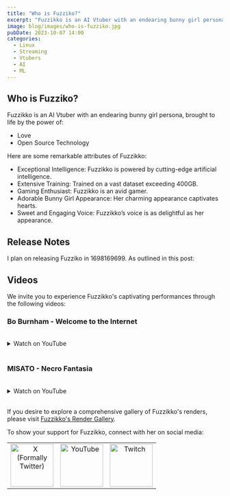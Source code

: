 ```yaml
---
title: "Who is Fuzziko?"
excerpt: "Fuzzikko is an AI Vtuber with an endearing bunny girl persona, brought to life."
image: blog/images/who-is-fuzziko.jpg
pubDate: 2023-10-07 14:00
categories:
  - Linux
  - Streaming
  - Vtubers
  - AI
  - ML
---
```


## Who is Fuzziko?

Fuzzikko is an AI Vtuber with an endearing bunny girl persona, brought to life by the power of:

- Love
- Open Source Technology


Here are some remarkable attributes of Fuzzikko:

- Exceptional Intelligence: Fuzzikko is powered by cutting-edge artificial intelligence.
- Extensive Training: Trained on a vast dataset exceeding 400GB.
- Gaming Enthusiast: Fuzzikko is an avid gamer.
- Adorable Bunny Girl Appearance: Her charming appearance captivates hearts.
- Sweet and Engaging Voice: Fuzzikko’s voice is as delightful as her appearance.


## Release Notes

I plan on releasing Fuzziko in <span class="timer">1698169699</span>. As outlined in this post:

<span class="inherit-post" data-link="https://www.hyperstar.live/posts/532ead6a-c38e-491e-aeb0-d977de1dcebf" data-title="A New Era for HyperStar
"></span>



## Videos

We invite you to experience Fuzzikko's captivating performances through the following videos:

### Bo Burnham - Welcome to the Internet
<br />
<details>
    <summary>Watch on YouTube</summary>
    <iframe width="560" height="315" src="https://www.youtube.com/embed/A9m0dr8xgBE?si=cjNq3uTsJK6kBwLo" title="YouTube video player" frameborder="0" allow="accelerometer; autoplay; clipboard-write; encrypted-media; gyroscope; picture-in-picture; web-share" allowfullscreen></iframe>
</details>
<br />

### MISATO - Necro Fantasia
<br />
<details>
    <summary>Watch on YouTube</summary>
    <iframe width="560" height="315" src="https://www.youtube.com/embed/_h4yd0AJtHM?si=vQ_G2USaBSmPlQCb" title="YouTube video player" frameborder="0" allow="accelerometer; autoplay; clipboard-write; encrypted-media; gyroscope; picture-in-picture; web-share" allowfullscreen></iframe>
</details>
<br />

If you desire to explore a comprehensive gallery of Fuzzikko's renders, please visit [Fuzzikko's Render Gallery](https://renders.weareweebs.me).

To show your support for Fuzzikko, connect with her on social media:

<table>
  <tbody>
    <tr>
      <td align="center">
        <a href="https://twitter.com/fuzzikkovt" title="X (Formally Twitter)" target="_blank">
          <img src="https://www.hyperstar.live/images/socials/twitter.svg" width="100px" alt="X (Formally Twitter)">
        </a>
        <br>
      </td>
      <td align="center">
        <a href="https://www.youtube.com/@fuzzikko" title="YouTube" target="_blank">
          <img src="https://www.hyperstar.live/images/socials/youtube.svg" width="100px" alt="YouTube">
        </a>
        <br>
      </td>
      <td align="center">
        <a href="https://twitch.tv/fuzzikko" title="Twitch" target="_blank">
          <img src="https://www.hyperstar.live/images/socials/twitch.svg" width="100px" alt="Twitch">
        </a>
        <br>
      </td>
    </tr>
  </tbody>
</table>
